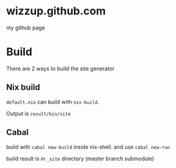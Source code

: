 wizzup.github.com
=================

my github page

# Build

There are 2 ways to build the site generator

## Nix build

`default.nix` can build with `nix-build`.

Output is `result/bin/site`

## Cabal

build with `cabal new-build` inside nix-shell.
and use `cabal new-run`



build result is in `_site` directory (master branch submodule)
